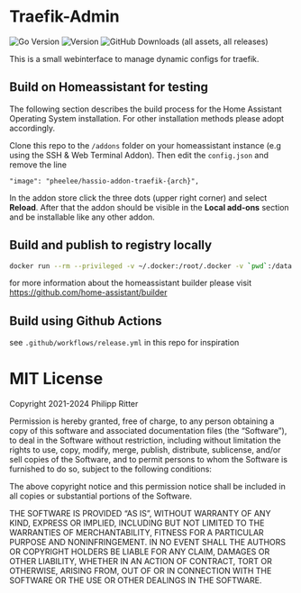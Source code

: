# Traefik-Admin

![Go Version](https://img.shields.io/github/go-mod/go-version/pheelee/traefik-admin)
![Version](https://img.shields.io/github/v/tag/pheelee/traefik-admin?color=green&label=Version)
![GitHub Downloads (all assets, all releases)](https://img.shields.io/github/downloads/pheelee/traefik-admin/total)


This is a small webinterface to manage dynamic configs for traefik.

## Build on Homeassistant for testing
The following section describes the build process for the Home Assistant Operating System installation. For other installation methods please adopt accordingly.

Clone this repo to the `/addons` folder on your homeassistant instance (e.g using the SSH & Web Terminal Addon). Then edit the `config.json` and remove the line

`"image": "pheelee/hassio-addon-traefik-{arch}",`

In the addon store click the three dots (upper right corner) and select **Reload**. After that the addon should be visible in the **Local add-ons** section and be installable like any other addon.

## Build and publish to registry locally

```bash
docker run --rm --privileged -v ~/.docker:/root/.docker -v `pwd`:/data -v /var/run/docker.sock:/var/run/docker.sock homeassistant/amd64-builder --all -t /data
```
for more information about the homeassistant builder please visit https://github.com/home-assistant/builder

## Build using Github Actions
see `.github/workflows/release.yml` in this repo for inspiration

# MIT License
Copyright 2021-2024 Philipp Ritter

Permission is hereby granted, free of charge, to any person obtaining a copy of this software and associated documentation files (the “Software”), to deal in the Software without restriction, including without limitation the rights to use, copy, modify, merge, publish, distribute, sublicense, and/or sell copies of the Software, and to permit persons to whom the Software is furnished to do so, subject to the following conditions:

The above copyright notice and this permission notice shall be included in all copies or substantial portions of the Software.

THE SOFTWARE IS PROVIDED “AS IS”, WITHOUT WARRANTY OF ANY KIND, EXPRESS OR IMPLIED, INCLUDING BUT NOT LIMITED TO THE WARRANTIES OF MERCHANTABILITY, FITNESS FOR A PARTICULAR PURPOSE AND NONINFRINGEMENT. IN NO EVENT SHALL THE AUTHORS OR COPYRIGHT HOLDERS BE LIABLE FOR ANY CLAIM, DAMAGES OR OTHER LIABILITY, WHETHER IN AN ACTION OF CONTRACT, TORT OR OTHERWISE, ARISING FROM, OUT OF OR IN CONNECTION WITH THE SOFTWARE OR THE USE OR OTHER DEALINGS IN THE SOFTWARE.